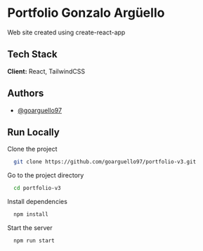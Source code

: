# Portfolio Gonzalo Argüello

Web site created using create-react-app

## Tech Stack

**Client:** React, TailwindCSS

## Authors

- [@goarguello97](https://www.github.com/goarguello97)

## Run Locally

Clone the project

```bash
  git clone https://github.com/goarguello97/portfolio-v3.git
```

Go to the project directory

```bash
  cd portfolio-v3
```

Install dependencies

```bash
  npm install
```

Start the server

```bash
  npm run start
```
